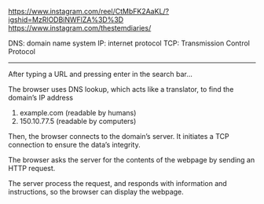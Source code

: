 

https://www.instagram.com/reel/CtMbFK2AaKL/?igshid=MzRlODBiNWFlZA%3D%3D
https://www.instagram.com/thestemdiaries/



DNS: domain name system
IP: internet protocol
TCP: Transmission Control Protocol
__________________________

After typing a URL and pressing enter in the search bar…

The browser uses DNS lookup, which acts like a translator, to find the domain’s IP address

1. example.com (readable by humans)
2. 150.10.77.5 (readable by computers)

Then, the browser connects to the domain’s server. It initiates a TCP connection to ensure the data’s integrity.

The browser asks the server for the contents of the webpage by sending an HTTP request.

The server process the request, and responds with information and instructions, so the browser can display the webpage.

